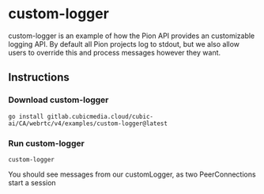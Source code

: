 # custom-logger
custom-logger is an example of how the Pion API provides an customizable
logging API. By default all Pion projects log to stdout, but we also allow
users to override this and process messages however they want.

## Instructions
### Download custom-logger
```
go install gitlab.cubicmedia.cloud/cubic-ai/CA/webrtc/v4/examples/custom-logger@latest
```

### Run custom-logger
`custom-logger`


You should see messages from our customLogger, as two PeerConnections start a session
